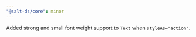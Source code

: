 ```yaml
---
"@salt-ds/core": minor
---
```


Added strong and small font weight support to `Text` when `styleAs="action"`.
